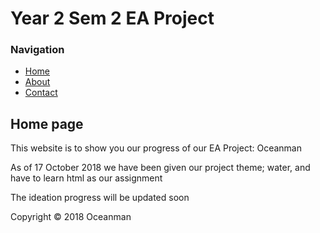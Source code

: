 <html>
<head>
<title>Oceanman</title>
<link rel="stylesheet" type="text/css" href="style.css" />
</head>
<body>
<div id="container">
<div id="header">
<h1>Year 2 Sem 2 EA Project</h1>
</div>
<div id="content">
<div id="nav">
<h3>Navigation</h3>
<ul>
<li><a class="selected" href="">Home</a></li>
<li><a href="">About</a></li>
<li><a href="">Contact</a></li>
</ul>
</div>

<div id="main">
<h2>Home page</h2>
<p>This website is to show you our progress of our EA Project: Oceanman</p>
<p>As of 17 October 2018 we have been given our project theme; water, and have to learn html as our assignment</p>
<p>The ideation progress will be updated soon</p>



</div>
</div>
<div>
<div id="footer">
Copyright &copy; 2018 Oceanman
</div>
</body>
</html>
